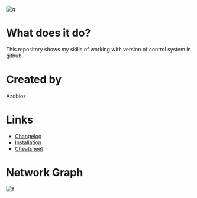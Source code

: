 ![q](https://icons.iconarchive.com/icons/dtafalonso/android-lollipop/512/Calculator-icon.png)

# What does it do?

This repository shows my skills of working with version of control system in github

# Created by 

Azobioz

# Links

- [Changelog](./changelog.md)
- [Installation](./install.md)
- [Cheatsheet](./cheatsheet.md)

# Network Graph

![f](https://i.ibb.co/kVQ58fBF/Screenshot-7.png)